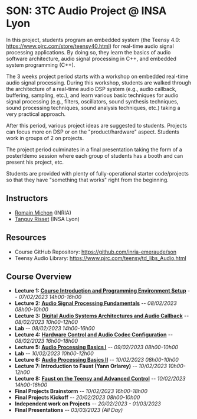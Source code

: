 # SON: 3TC Audio Project @ INSA Lyon

In this project, students program an embedded system (the Teensy 4.0: <https://www.pjrc.com/store/teensy40.html>) for real-time audio signal processing applications. By doing so, they learn the basics of audio software architecture, audio signal processing in C++, and embedded system programming (C++).

The 3 weeks project period starts with a workshop on embedded real-time audio signal processing. During this workshop, students are walked through the architecture of a real-time audio DSP system (e.g., audio callback, buffering, sampling, etc.), and learn various basic techniques for audio signal processing (e.g., filters, oscillators, sound synthesis techniques, sound processing techniques, sound analysis techniques, etc.) taking a very practical approach.

After this period, various project ideas are suggested to students. Projects can focus more on DSP or on the "product/hardware" aspect. Students work in groups of 2 on projects.

The project period culminates in a final presentation taking the form of a poster/demo session where each group of students has a booth and can present his project, etc.

Students are provided with plenty of fully-operational starter code/projects so that they have "something that works" right from the beginning.

## Instructors

* [Romain Michon](https://ccrma.stanford.edu/~rmichon) (INRIA)
* [Tanguy Risset](http://perso.citi.insa-lyon.fr/trisset/) (INSA Lyon)

## Resources

* Course GitHub Repository: <https://github.com/inria-emeraude/son>
* Teensy Audio Library: <https://www.pjrc.com/teensy/td_libs_Audio.html>

## Course Overview

* **Lecture 1: [Course Introduction and Programming Environment Setup](lectures/lecture1.md)** -- *07/02/2023 14h00-16h00*
* **Lecture 2: [Audio Signal Processing Fundamentals](lectures/lecture2.md)** -- *08/02/2023 08h00-10h00*
* **Lecture 3: [Digital Audio Systems Architectures and Audio Callback](lectures/lecture3.md)** -- *08/02/2023 10h00-12h00*
* **Lab** -- *08/02/2023 14h00-16h00*
* **Lecture 4: [Hardware Control and Audio Codec Configuration](lectures/lecture4.md)** -- *08/02/2023 16h00-18h00*
* **Lecture 5: [Audio Processing Basics I](lectures/lecture5.md)** -- *09/02/2023 08h00-10h00*
* **Lab** -- *10/02/2023 10h00-12h00*
* **Lecture 6: [Audio Processing Basics II](lectures/lecture6.md)** -- *10/02/2023 08h00-10h00*
* **Lecture 7: Introduction to Faust (Yann Orlarey)** -- *10/02/2023 10h00-12h00*
* **Lecture 8: [Faust on the Teensy and Advanced Control](lectures/lecture8.md)** -- *10/02/2023 14h00-16h00*
* **Final Projects Brainstorm** -- *10/02/2023 16h00-18h00*
* **Final Projects Kickoff** -- *20/02/2023 08h00-10h00*
* **Independent work on Projects** -- *20/02/2023 - 01/03/2023*
* **Final Presentations** -- *03/03/2023 (All Day)*



